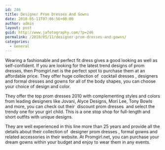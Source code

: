 ```yaml
---
id: 246
title: Designer Prom Dresses And Gowns
date: 2010-05-11T07:06:56+00:00
author: admin
layout: post
guid: http://www.jafotography.com/?p=246
permalink: /2010/05/11/designer-prom-dresses-and-gowns/
categories:
  - General
---
```

Wearing a fashionable and perfect fit dress gives a good looking as well as self-confident. If you are looking for the latest trend designs of prom dresses, then Promgirl.net is the perfect spot to purchase them at an affordable price. They offer huge collection of &nbsp;cocktail dresses&nbsp;, designers and formal dresses and gowns for all of the body shapes, you can choose your choice of design and color.

They offer the top prom dresses 2010 with complementing styles and colors from leading designers like Jovani, Alyce Designs, Mori Lee, Tony Bowls and more, you can check out their &nbsp;discount prom dresses&nbsp; and select the trendy one for your girl child. This is a one stop shop for full-length and short outfits with unique designs.

They are well experienced in this line more than 25 years and provide all the details about their collection of &nbsp;designer prom dresses&nbsp;, formal gowns and related accessories in their website. At Promgirl.net, you can purchase your dream gowns within your budget and enjoy to wear them in any events.